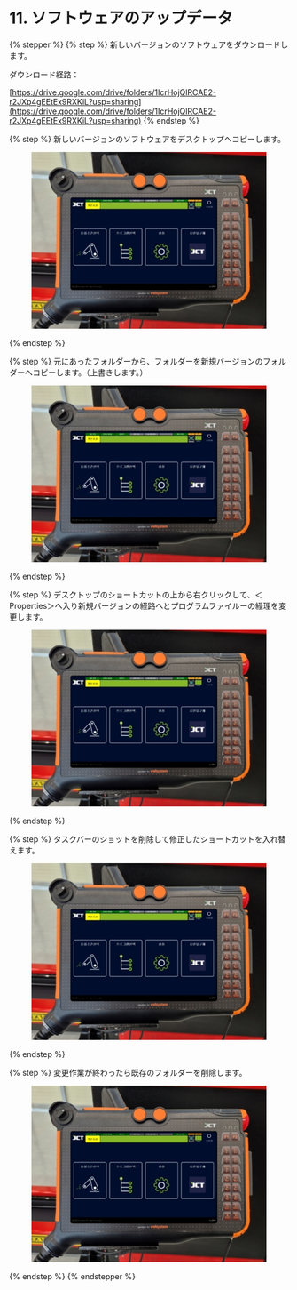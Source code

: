 # 11. ソフトウェアのアップデータ

{% stepper %}
{% step %}
新しいバージョンのソフトウェアをダウンロードします。

ダウンロード経路：

[https://drive.google.com/drive/folders/1IcrHojQlRCAE2-r2JXp4gEEtEx9RXKiL?usp=sharing](https://drive.google.com/drive/folders/1IcrHojQlRCAE2-r2JXp4gEEtEx9RXKiL?usp=sharing)
{% endstep %}

{% step %}
新しいバージョンのソフトウェアをデスクトップへコピーします。

<figure><img src="img/chapter5/section5.1.1.jpg" alt=""><figcaption></figcaption></figure>
{% endstep %}

{% step %}
元にあったフォルダーから、フォルダーを新規バージョンのフォルダーへコピーします。（上書きします。）

<figure><img src="img/chapter5/section5.1.1.jpg" alt=""><figcaption></figcaption></figure>
{% endstep %}

{% step %}
デスクトップのショートカットの上から右クリックして、＜Properties＞へ入り新規バージョンの経路へとプログラムファイルーの経理を変更します。

<figure><img src="img/chapter5/section5.1.1.jpg" alt=""><figcaption></figcaption></figure>
{% endstep %}

{% step %}
タスクバーのショットを削除して修正したショートカットを入れ替えます。

<figure><img src="img/chapter5/section5.1.1.jpg" alt=""><figcaption></figcaption></figure>
{% endstep %}

{% step %}
変更作業が終わったら既存のフォルダーを削除します。

<figure><img src="img/chapter5/section5.1.1.jpg" alt=""><figcaption></figcaption></figure>
{% endstep %}
{% endstepper %}
